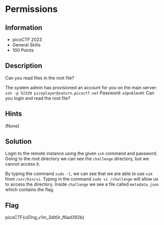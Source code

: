 # Permissions

## Information

- picoCTF 2023
- General Skills
- 100 Points

## Description

Can you read files in the root file?

The system admin has provisioned an account for you on the main server:
`ssh -p 52339 picoplayer@saturn.picoctf.net`
Password: `e3pn6lmvHt`
Can you login and read the root file?

## Hints

(None)

## Solution

Login to the remote instance using the given `ssh` command and password. Going to the root directory we can see the `challenge` directory, but we cannot access it.

By typing the command `sudo -l`, we can see that we are able to use `vim` from `/usr/bin/vi`. Typing in the command `sudo vi /challenge` will allow us to access the directory. Inside `challenge` we see a file called `metadata.json` which contains the flag.

## Flag

picoCTF{uS1ng_v1m_3dit0r_f6ad392b}
